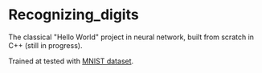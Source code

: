 # Recognizing_digits
The classical "Hello World" project in neural network, built from scratch in C++ (still in progress).

Trained at tested with [MNIST dataset](http://yann.lecun.com/exdb/mnist/).
